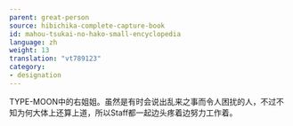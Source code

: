 ```yaml
---
parent: great-person
source: hibichika-complete-capture-book
id: mahou-tsukai-no-hako-small-encyclopedia
language: zh
weight: 13
translation: "vt789123"
category:
- designation
---
```


TYPE-MOON中的右姐姐。虽然是有时会说出乱来之事而令人困扰的人，不过不知为何大体上还算上道，所以Staff都一起边头疼着边努力工作着。
